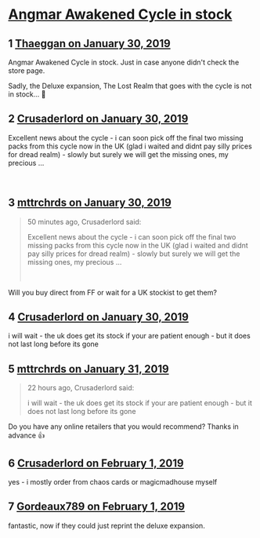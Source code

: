 # [Angmar Awakened Cycle in stock](https://community.fantasyflightgames.com/topic/290038-angmar-awakened-cycle-in-stock/)

## 1 [Thaeggan on January 30, 2019](https://community.fantasyflightgames.com/topic/290038-angmar-awakened-cycle-in-stock/?do=findComment&comment=3607727)

Angmar Awakened Cycle in stock. Just in case anyone didn't check the store page.

Sadly, the Deluxe expansion, The Lost Realm that goes with the cycle is not in stock... 🤔

## 2 [Crusaderlord on January 30, 2019](https://community.fantasyflightgames.com/topic/290038-angmar-awakened-cycle-in-stock/?do=findComment&comment=3607990)

Excellent news about the cycle - i can soon pick off the final two missing packs from this cycle now in the UK (glad i waited and didnt pay silly prices for dread realm) - slowly but surely we will get the missing ones, my precious ...

 

## 3 [mttrchrds on January 30, 2019](https://community.fantasyflightgames.com/topic/290038-angmar-awakened-cycle-in-stock/?do=findComment&comment=3608015)

> 50 minutes ago, Crusaderlord said:
> 
> Excellent news about the cycle - i can soon pick off the final two missing packs from this cycle now in the UK (glad i waited and didnt pay silly prices for dread realm) - slowly but surely we will get the missing ones, my precious ...
> 
>  

Will you buy direct from FF or wait for a UK stockist to get them?

## 4 [Crusaderlord on January 30, 2019](https://community.fantasyflightgames.com/topic/290038-angmar-awakened-cycle-in-stock/?do=findComment&comment=3608058)

i will wait - the uk does get its stock if your are patient enough - but it does not last long before its gone

## 5 [mttrchrds on January 31, 2019](https://community.fantasyflightgames.com/topic/290038-angmar-awakened-cycle-in-stock/?do=findComment&comment=3609138)

> 22 hours ago, Crusaderlord said:
> 
> i will wait - the uk does get its stock if your are patient enough - but it does not last long before its gone

Do you have any online retailers that you would recommend? Thanks in advance 👍

## 6 [Crusaderlord on February 1, 2019](https://community.fantasyflightgames.com/topic/290038-angmar-awakened-cycle-in-stock/?do=findComment&comment=3610281)

yes - i mostly order from chaos cards or magicmadhouse myself

## 7 [Gordeaux789 on February 1, 2019](https://community.fantasyflightgames.com/topic/290038-angmar-awakened-cycle-in-stock/?do=findComment&comment=3610792)

fantastic, now if they could just reprint the deluxe expansion. 


